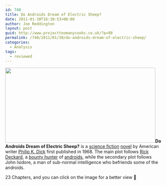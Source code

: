 ```yaml
---
id: 740
title: Do Androids Dream of Electric Sheep?
date: 2011-01-30T16:30:53+00:00
author: Joe Reddington
layout: post
guid: http://www.projecttoomanycooks.co.uk/?p=98
permalink: /740/2011/01/30/do-androids-dream-of-electric-sheep/
categories:
  - Analysis
tags:
  - reviewed
---
```

**[<img loading="lazy" class="aligncenter size-full wp-image-6648" src="http://joereddington.com/wp-content/uploads/2011/01/Dendrogram-1.png" alt="" width="480" height="240" srcset="https://joereddington.com/wp-content/uploads/2011/01/Dendrogram-1.png 480w, https://joereddington.com/wp-content/uploads/2011/01/Dendrogram-1-300x150.png 300w" sizes="(max-width: 480px) 100vw, 480px" />](http://joereddington.com/wp-content/uploads/2011/01/Dendrogram-1.png)Do Androids Dream of Electric Sheep?** is a [science fiction](http://en.wikipedia.org/wiki/Science_fiction "Science fiction") [novel](http://en.wikipedia.org/wiki/Novel "Novel") by American writer [Philip K. Dick](http://en.wikipedia.org/wiki/Philip_K._Dick "Philip K. Dick") first published in 1968. The main plot follows [Rick Deckard](http://en.wikipedia.org/wiki/Rick_Deckard "Rick Deckard"), a [bounty hunter](http://en.wikipedia.org/wiki/Bounty_hunter "Bounty hunter") of [androids](http://en.wikipedia.org/wiki/Androids "Androids"), while the secondary plot follows John Isidore, a man of sub-normal intelligence who befriends some of the androids.

23 Chapters, and you can click on the image for a better view 🙂